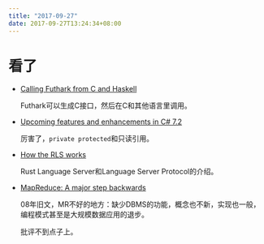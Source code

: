```yaml
---
title: "2017-09-27"
date: 2017-09-27T13:24:34+08:00
---
```


# 看了

+ [Calling Futhark from C and Haskell](https://futhark-lang.org/blog/2017-09-26-calling-futhark-from-c-and-haskell.html)

    Futhark可以生成C接口，然后在C和其他语言里调用。

+ [Upcoming features and enhancements in C# 7.2](http://www.techcartnow.com/upcoming-features-and-enhancements-in-c-sharp-7-2/)

    厉害了，`private protected`和只读引用。

+ [How the RLS works](https://www.ncameron.org/blog/how-the-rls-works/)

    Rust Language Server和Language Server Protocol的介绍。

+ [MapReduce: A major step backwards](https://homes.cs.washington.edu/~billhowe/mapreduce_a_major_step_backwards.html)

    08年旧文，MR不好的地方：缺少DBMS的功能，概念也不新，实现也一般，编程模式甚至是大规模数据应用的退步。

    批评不到点子上。